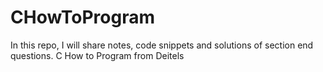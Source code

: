# CHowToProgram
In this repo, I will share notes, code snippets and solutions of section end questions.
C How to Program from Deitels
